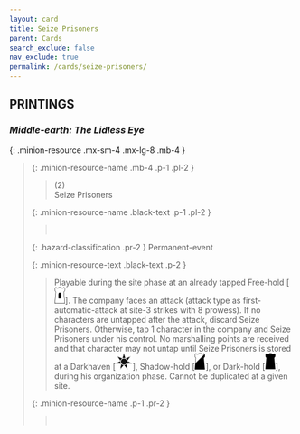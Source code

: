 ```yaml
---
layout: card
title: Seize Prisoners
parent: Cards
search_exclude: false
nav_exclude: true
permalink: /cards/seize-prisoners/
---
```


## PRINTINGS


### _Middle-earth: The Lidless Eye_

{: .minion-resource .mx-sm-4 .mx-lg-8 .mb-4 }
> {: .minion-resource-name .mb-4 .p-1 .pl-2 }
> > <div class="hazard-mp">(2)</div>
> > <div class="card-name">Seize Prisoners</div>
>
> {: .minion-resource-name .black-text .p-1 .pl-2 }
> > &nbsp;
>
> {: .hazard-classification .pr-2 }
> Permanent-event
>
> {: .minion-resource-text .black-text .p-2 }
> > Playable during the site phase at an already tapped Free-hold \[![](/assets/images/free-hold.svg)]. The company faces an attack (attack type as first-automatic-attack at site-3 strikes with 8 prowess). If no characters are untapped after the attack, discard Seize Prisoners. Otherwise, tap 1 character in the company and Seize Prisoners under his control. No marshalling points are received and that character may not untap until Seize Prisoners is stored at a Darkhaven \[![](/assets/images/dark-haven.svg)], Shadow-hold \[![](/assets/images/shadow-hold.svg)], or Dark-hold \[![](/assets/images/dark-hold.svg)], during his organization phase. Cannot be duplicated at a given site. 
> 
> {: .minion-resource-name .p-1 .pr-2 }
> > <div class="card-shield"></div>
> > <div class="card-corruption-white">&nbsp;</div>
